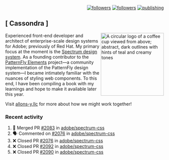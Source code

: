 <p align="right"><a rel="me" href="https://front-end.social/@castastrophe">
    <img alt="followers" title="Follow me on Mastodon" src="https://img.shields.io/mastodon/follow/109297102751309835?domain=https%3A%2F%2Ffront-end.social&label=Follow&logo=mastodon&logoColor=white&style=for-the-badge&labelColor=008080&color=006969"/></a>
  <a href="https://codepen.io/castastrophe/">
    <img alt="followers" title="Follow me on CodePen" src="https://img.shields.io/badge/16-1?color=640464&labelColor=7c007c&style=for-the-badge&logo=codepen&label=Follow"/></a>
<a href="https://castastrophe.medium.com/">
    <img alt="publishing" title="View articles on Medium" src="https://img.shields.io/badge/107-1?color=666&labelColor=444&label=subscribe&logo=medium&logoColor=white&style=for-the-badge"/></a>
</p>

## [&nbsp;Cassondra&nbsp;]

<img align="right" src="https://github-production-user-asset-6210df.s3.amazonaws.com/1840295/253016758-ba468774-1cd3-42c2-8f43-947b5eeb5edf.png" height="200" alt="A circular logo of a coffee cup viewed from above; abstract, dark outlines with hints of teal and creamy tones">

Experienced front-end developer and architect of enterprise-scale design systems for Adobe; previously of Red Hat. My primary focus at the moment is the [Spectrum design system](https://github.com/adobe/spectrum-css). As a founding contributor to the [PatternFly&nbsp;Elements](https://github.com/patternfly/patternfly-elements) project&mdash;a community implementation of the PatternFly design system&mdash;I became intimately familiar with the nuances of styling web components. To this end, I have been compiling a book with my learnings and hope to make it available later this year.

Visit [allons-y.llc](http://allons-y.llc/) for more about how we might work together!

### Recent activity

<!--START_SECTION:activity-->
1. 🎉 Merged PR [#2083](https://github.com/adobe/spectrum-css/pull/2083) in [adobe/spectrum-css](https://github.com/adobe/spectrum-css)
2. 🗣 Commented on [#2076](https://github.com/adobe/spectrum-css/pull/2076#issuecomment-1677540786) in [adobe/spectrum-css](https://github.com/adobe/spectrum-css)
3. ❌ Closed PR [#2076](https://github.com/adobe/spectrum-css/pull/2076) in [adobe/spectrum-css](https://github.com/adobe/spectrum-css)
4. ❌ Closed PR [#2092](https://github.com/adobe/spectrum-css/pull/2092) in [adobe/spectrum-css](https://github.com/adobe/spectrum-css)
5. ❌ Closed PR [#2090](https://github.com/adobe/spectrum-css/pull/2090) in [adobe/spectrum-css](https://github.com/adobe/spectrum-css)
<!--END_SECTION:activity-->
